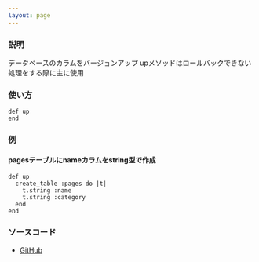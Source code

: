 ```yaml
---
layout: page
---
```

### 説明
データベースのカラムをバージョンアップ
upメソッドはロールバックできない処理をする際に主に使用

### 使い方
    def up
    end

### 例
#### pagesテーブルにnameカラムをstring型で作成
    def up
      create_table :pages do |t|
        t.string :name
        t.string :category
      end
    end

### ソースコード
* [GitHub](https://github.com/rails/rails/blob/f33d52c95217212cbacc8d5e44b5a8e3cdc6f5b3/activerecord/lib/active_record/migration.rb#L788)